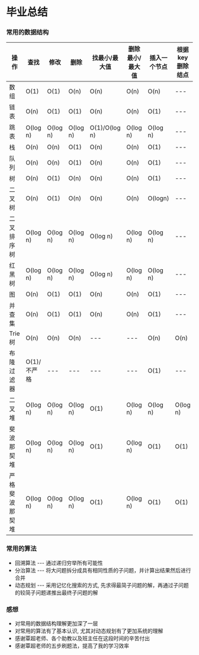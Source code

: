 # 毕业总结
### 常用的数据结构
|操作|查找|修改|删除|找最小/最大值|删除最小/最大值|插入一个节点|根据key删除结点|合并|
| --- | --- | --- | --- | --- | --- | --- | --- | --- |
| 数组 | O(1) | O(1) | O(n) | O(n) | O(n) | O(n) | --- | O(n) |
| 链表 | O(n) | O(1) | O(1) | O(n) | O(n) | O(1) | --- | O(1) |
| 跳表 | O(log n) | O(log n) | O(log n) | O(1)/O(log n) | O(log n) | O(log n) | --- | O(n * log n) |
| 栈 | O(n) | O(n) | O(1) | O(n) | O(n) | O(1) | --- | O(n) |
| 队列 | O(n) | O(n) | O(1) | O(n) | O(n) | O(1) | --- | O(n) |
| 树 | O(n) | O(1) | O(n) | O(n) | O(n) | O(1) | --- | O(1) |
| 二叉树 | O(n) | O(1) | O(n) | O(n) | O(n) | O(logn) | --- | O(logn) |
| 二叉排序树 | O(log n) | O(log n) | O(log n) | O(log n) | O(log n) | O(log n) | --- | O(log n) |
| 红黑树 | O(log n) | O(log n) | O(log n) | O(log n) | O(log n) | O(log n) | --- | O(log n) |
| 图 | O(n) | O(1) | O(1) | O(n) | O(n) | O(1) | --- | O(1) |
| 并查集 | O(n) | O(1) | O(1) | O(n) | O(n) | O(1) | --- | O(1) |
| Trie树 | O(n) | O(n) | O(n) | --- | --- | O(n) | O(n) | O(n) |
| 布隆过滤器 | O(1)/不严格 | --- | --- | --- | --- | O(1) | --- | O(1) |
| 二叉堆 | O(log n) | O(log n) | O(log n) | O(1) | O(log n) | O(log n) | O(log n) | O(n) |
| 斐波那契堆 | O(log n) | O(log n) | O(log n) | O(1) | O(log n) | O(1) | O(1) | O (1) |
| 严格斐波那契堆 | O(log n) | O(log n) | O(log n) | O(1) | O(log n) | O(1) | O(1) | O (1) |

### 常用的算法
* 回溯算法 --- 通过递归穷举所有可能性
* 分治算法 --- 将大问题拆分成具有相同性质的子问题，并计算出结果然后进行合并
* 动态规划 --- 采用记忆化搜索的方式, 先求得最简子问题的解，再通过子问题的较简子问题递推出最终子问题的解


### 感想
* 对常用的数据结构理解更加深了一层
* 对常用的算法有了基本认识, 尤其对动态规划有了更加系统的理解
* 感谢覃超老师、各个助教以及班主任在这段时间的辛苦付出
* 感谢覃超老师的五步刷题法，提高了我的学习效率